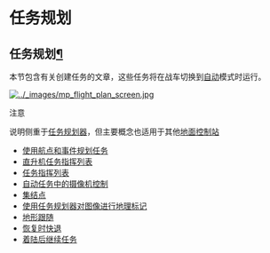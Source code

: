 # 任务规划

## 任务规划[¶](https://ardupilot.org/copter/docs/common-mission-planning.html#mission-planning)

本节包含有关创建任务的文章，这些任务将在战车切换到[自动](https://ardupilot.org/copter/docs/auto-mode.html#auto-mode)模式时运行。

[![../\_images/mp\_flight\_plan\_screen.jpg](https://ardupilot.org/copter/\_images/mp\_flight\_plan\_screen.jpg)](https://ardupilot.org/copter/\_images/mp\_flight\_plan\_screen.jpg)

注意

说明侧重于[任务规划器](https://ardupilot.org/planner/index.html#home)，但主要概念也适用于其他[地面控制站](https://ardupilot.org/copter/docs/common-choosing-a-ground-station.html#common-choosing-a-ground-station)

* [使用航点和事件规划任务](https://ardupilot.org/copter/docs/common-planning-a-mission-with-waypoints-and-events.html)
* [直升机任务指挥列表](https://ardupilot.org/copter/docs/mission-command-list.html)
* [任务指挥列表](https://ardupilot.org/copter/docs/common-mavlink-mission-command-messages-mav\_cmd.html)
* [自动任务中的摄像机控制](https://ardupilot.org/copter/docs/common-camera-control-and-auto-missions-in-mission-planner.html)
* [集结点](https://ardupilot.org/copter/docs/common-rally-points.html)
* [使用任务规划器对图像进行地理标记](https://ardupilot.org/copter/docs/common-geotagging-images-with-mission-planner.html)
* [地形跟随](https://ardupilot.org/copter/docs/terrain-following.html)
* [恢复时快退](https://ardupilot.org/copter/docs/common-mission-rewind.html)
* [着陆后继续任务](https://ardupilot.org/copter/docs/common-continue-mission.html)
